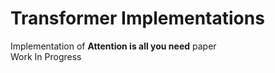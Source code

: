 # Transformer Implementations
Implementation of **Attention is all you need** paper  
Work In Progress
